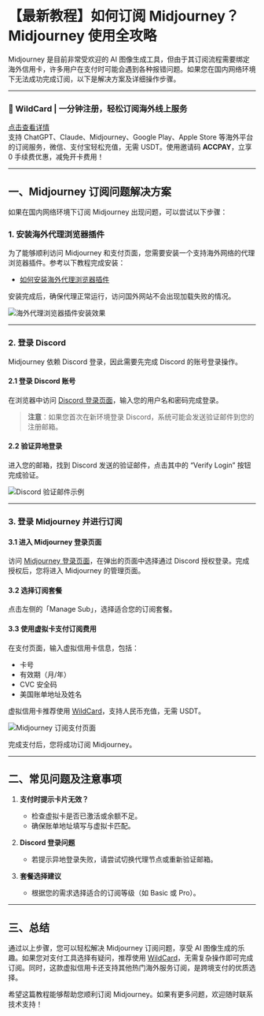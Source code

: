 # 【最新教程】如何订阅 Midjourney？Midjourney 使用全攻略

Midjourney 是目前非常受欢迎的 AI 图像生成工具，但由于其订阅流程需要绑定海外信用卡，许多用户在支付时可能会遇到各种报错问题。如果您在国内网络环境下无法成功完成订阅，以下是解决方案及详细操作步骤。

---

### 🚀 WildCard | 一分钟注册，轻松订阅海外线上服务  
[点击查看详情](https://bit.ly/bewildcard)  
支持 ChatGPT、Claude、Midjourney、Google Play、Apple Store 等海外平台的订阅服务，微信、支付宝轻松充值，无需 USDT。使用邀请码 **ACCPAY**，立享 0 手续费优惠，减免开卡费用！

---

## 一、Midjourney 订阅问题解决方案

如果在国内网络环境下订阅 Midjourney 出现问题，可以尝试以下步骤：

### 1. 安装海外代理浏览器插件

为了能够顺利访问 Midjourney 和支付页面，您需要安装一个支持海外网络的代理浏览器插件。参考以下教程完成安装：

- [如何安装海外代理浏览器插件](https://bit.ly/bewildcard)

安装完成后，确保代理正常运行，访问国外网站不会出现加载失败的情况。

![海外代理浏览器插件安装效果](https://my-photo-yu.oss-cn-shanghai.aliyuncs.com/images/screenshot-20240202-124746.png)

---

### 2. 登录 Discord

Midjourney 依赖 Discord 登录，因此需要先完成 Discord 的账号登录操作。

#### 2.1 登录 Discord 账号

在浏览器中访问 [Discord 登录页面](https://discord.com/login)，输入您的用户名和密码完成登录。

> **注意**：如果您首次在新环境登录 Discord，系统可能会发送验证邮件到您的注册邮箱。

#### 2.2 验证异地登录

进入您的邮箱，找到 Discord 发送的验证邮件，点击其中的 “Verify Login” 按钮完成验证。

![Discord 验证邮件示例](https://my-photo-yu.oss-cn-shanghai.aliyuncs.com/images/646456456464597.png)

---

### 3. 登录 Midjourney 并进行订阅

#### 3.1 进入 Midjourney 登录页面

访问 [Midjourney 登录页面](https://www.midjourney.com/login/)，在弹出的页面中选择通过 Discord 授权登录。完成授权后，您将进入 Midjourney 的管理页面。

#### 3.2 选择订阅套餐

点击左侧的「Manage Sub」，选择适合您的订阅套餐。

#### 3.3 使用虚拟卡支付订阅费用

在支付页面，输入虚拟信用卡信息，包括：

- 卡号  
- 有效期（月/年）  
- CVC 安全码  
- 美国账单地址及姓名  

虚拟信用卡推荐使用 [WildCard](https://bit.ly/bewildcard)，支持人民币充值，无需 USDT。

![Midjourney 订阅支付页面](https://my-photo-yu.oss-cn-shanghai.aliyuncs.com/images/midjourney-2.png)

完成支付后，您将成功订阅 Midjourney。

---

## 二、常见问题及注意事项

1. **支付时提示卡片无效？**
   - 检查虚拟卡是否已激活或余额不足。
   - 确保账单地址填写与虚拟卡匹配。

2. **Discord 登录问题**
   - 若提示异地登录失败，请尝试切换代理节点或重新验证邮箱。

3. **套餐选择建议**
   - 根据您的需求选择适合的订阅等级（如 Basic 或 Pro）。

---

## 三、总结

通过以上步骤，您可以轻松解决 Midjourney 订阅问题，享受 AI 图像生成的乐趣。如果您对支付工具选择有疑问，推荐使用 [WildCard](https://bit.ly/bewildcard)，无需复杂操作即可完成订阅。同时，这款虚拟信用卡还支持其他热门海外服务订阅，是跨境支付的优质选择。

希望这篇教程能够帮助您顺利订阅 Midjourney。如果有更多问题，欢迎随时联系技术支持！
